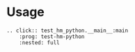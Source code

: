 # Usage

```{eval-rst}
.. click:: test_hm_python.__main__:main
    :prog: test-hm-python
    :nested: full
```
